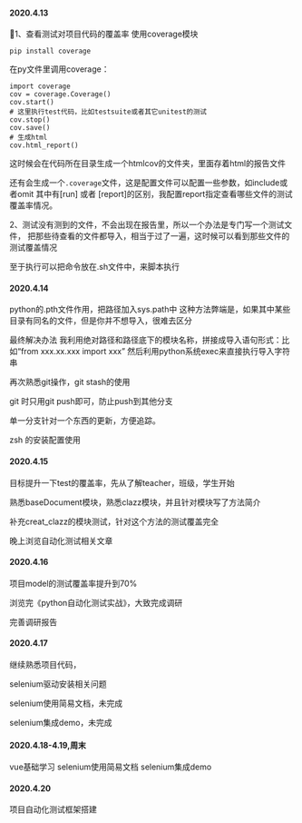 <!--
 * @Author: 27
 * @LastEditors: 27
 * @Date: 2020-04-13 22:11:05
 * @LastEditTime: 2020-04-20 23:08:42
 * @FilePath: /self-article/content/work_record/work_thk.md
 * @description: type some description
 -->
#### 2020.4.13
1、查看测试对项目代码的覆盖率
使用coverage模块

`pip install coverage`

在py文件里调用coverage：
```
import coverage
cov = coverage.Coverage()
cov.start()
# 这里执行test代码，比如testsuite或者其它unitest的测试
cov.stop()
cov.save()
# 生成html
cov.html_report()
```
这时候会在代码所在目录生成一个htmlcov的文件夹，里面存着html的报告文件

还有会生成一个`.coverage`文件，这是配置文件可以配置一些参数，如include或者omit
其中有[run] 或者 [report]的区别，我配置report指定查看哪些文件的测试覆盖率情况。

2、测试没有测到的文件，不会出现在报告里，所以一个办法是专门写一个测试文件，
把那些待查看的文件都导入，相当于过了一遍，这时候可以看到那些文件的测试覆盖情况

至于执行可以把命令放在.sh文件中，来脚本执行

#### 2020.4.14
python的.pth文件作用，把路径加入sys.path中
这种方法弊端是，如果其中某些目录有同名的文件，但是你并不想导入，很难去区分

最终解决办法
我利用绝对路径和路径底下的模块名称，拼接成导入语句形式：比如“from xxx.xx.xxx import xxx”
然后利用python系统exec来直接执行导入字符串

再次熟悉git操作，git stash的使用

git 时只用git push即可，防止push到其他分支

单一分支针对一个东西的更新，方便追踪。

zsh 的安装配置使用

#### 2020.4.15 
目标提升一下test的覆盖率，先从了解teacher，班级，学生开始

熟悉baseDocument模块，熟悉clazz模块，并且针对模块写了方法简介

补充creat_clazz的模块测试，针对这个方法的测试覆盖完全

晚上浏览自动化测试相关文章

#### 2020.4.16
项目model的测试覆盖率提升到70%

浏览完《python自动化测试实战》，大致完成调研

完善调研报告

#### 2020.4.17
继续熟悉项目代码，

selenium驱动安装相关问题

selenium使用简易文档，未完成

selenium集成demo，未完成


#### 2020.4.18-4.19,周末
<!-- mongoengine 文档 -->
<!-- 《tornado instruction》 -->
<!-- vim -->
<!-- docker -->
vue基础学习
selenium使用简易文档
selenium集成demo

#### 2020.4.20
项目自动化测试框架搭建

